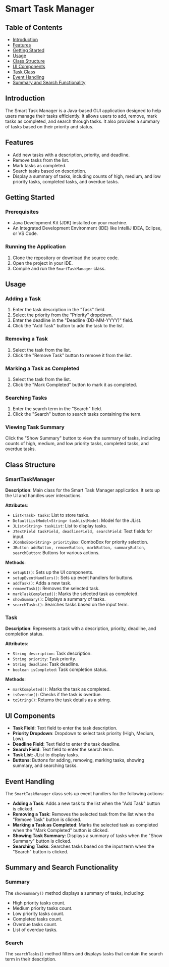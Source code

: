 # Smart Task Manager

## Table of Contents
- [Introduction](#introduction)
- [Features](#features)
- [Getting Started](#getting-started)
- [Usage](#usage)
- [Class Structure](#class-structure)
- [UI Components](#ui-components)
- [Task Class](#task-class)
- [Event Handling](#event-handling)
- [Summary and Search Functionality](#summary-and-search-functionality)

## Introduction
The Smart Task Manager is a Java-based GUI application designed to help users manage their tasks efficiently. It allows users to add, remove, mark tasks as completed, and search through tasks. It also provides a summary of tasks based on their priority and status.

## Features
- Add new tasks with a description, priority, and deadline.
- Remove tasks from the list.
- Mark tasks as completed.
- Search tasks based on description.
- Display a summary of tasks, including counts of high, medium, and low priority tasks, completed tasks, and overdue tasks.

## Getting Started

### Prerequisites
- Java Development Kit (JDK) installed on your machine.
- An Integrated Development Environment (IDE) like IntelliJ IDEA, Eclipse, or VS Code.

### Running the Application
1. Clone the repository or download the source code.
2. Open the project in your IDE.
3. Compile and run the `SmartTaskManager` class.

## Usage

### Adding a Task
1. Enter the task description in the "Task" field.
2. Select the priority from the "Priority" dropdown.
3. Enter the deadline in the "Deadline (DD-MM-YYYY)" field.
4. Click the "Add Task" button to add the task to the list.

### Removing a Task
1. Select the task from the list.
2. Click the "Remove Task" button to remove it from the list.

### Marking a Task as Completed
1. Select the task from the list.
2. Click the "Mark Completed" button to mark it as completed.

### Searching Tasks
1. Enter the search term in the "Search" field.
2. Click the "Search" button to search tasks containing the term.

### Viewing Task Summary
Click the "Show Summary" button to view the summary of tasks, including counts of high, medium, and low priority tasks, completed tasks, and overdue tasks.

## Class Structure

### SmartTaskManager
**Description**: Main class for the Smart Task Manager application. It sets up the UI and handles user interactions.

**Attributes**:
- `List<Task> tasks`: List to store tasks.
- `DefaultListModel<String> taskListModel`: Model for the JList.
- `JList<String> taskList`: List to display tasks.
- `JTextField taskField, deadlineField, searchField`: Text fields for input.
- `JComboBox<String> priorityBox`: ComboBox for priority selection.
- `JButton addButton, removeButton, markButton, summaryButton, searchButton`: Buttons for various actions.

**Methods**:
- `setupUI()`: Sets up the UI components.
- `setupEventHandlers()`: Sets up event handlers for buttons.
- `addTask()`: Adds a new task.
- `removeTask()`: Removes the selected task.
- `markTaskCompleted()`: Marks the selected task as completed.
- `showSummary()`: Displays a summary of tasks.
- `searchTasks()`: Searches tasks based on the input term.

### Task
**Description**: Represents a task with a description, priority, deadline, and completion status.

**Attributes**:
- `String description`: Task description.
- `String priority`: Task priority.
- `String deadline`: Task deadline.
- `boolean isCompleted`: Task completion status.

**Methods**:
- `markCompleted()`: Marks the task as completed.
- `isOverdue()`: Checks if the task is overdue.
- `toString()`: Returns the task details as a string.

## UI Components
- **Task Field**: Text field to enter the task description.
- **Priority Dropdown**: Dropdown to select task priority (High, Medium, Low).
- **Deadline Field**: Text field to enter the task deadline.
- **Search Field**: Text field to enter the search term.
- **Task List**: JList to display tasks.
- **Buttons**: Buttons for adding, removing, marking tasks, showing summary, and searching tasks.

## Event Handling
The `SmartTaskManager` class sets up event handlers for the following actions:
- **Adding a Task**: Adds a new task to the list when the "Add Task" button is clicked.
- **Removing a Task**: Removes the selected task from the list when the "Remove Task" button is clicked.
- **Marking a Task as Completed**: Marks the selected task as completed when the "Mark Completed" button is clicked.
- **Showing Task Summary**: Displays a summary of tasks when the "Show Summary" button is clicked.
- **Searching Tasks**: Searches tasks based on the input term when the "Search" button is clicked.

## Summary and Search Functionality

### Summary
The `showSummary()` method displays a summary of tasks, including:
- High priority tasks count.
- Medium priority tasks count.
- Low priority tasks count.
- Completed tasks count.
- Overdue tasks count.
- List of overdue tasks.

### Search
The `searchTasks()` method filters and displays tasks that contain the search term in their description.
